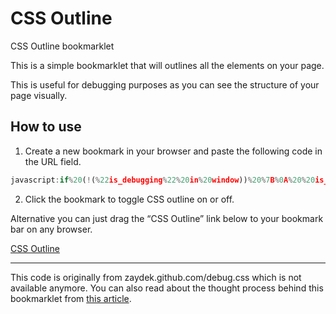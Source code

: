 # CSS Outline

CSS Outline bookmarklet

This is a simple bookmarklet that will outlines all the elements on your page.

This is useful for debugging purposes as you can see the structure of your page visually.

## How to use

1. Create a new bookmark in your browser and paste the following code in the URL field.

```js
javascript:if%20(!(%22is_debugging%22%20in%20window))%20%7B%0A%20%20is_debugging%20%3D%20false%3B%0A%20%20var%20debug_el%20%3D%20document.createElement(%22style%22)%3B%0A%20%20debug_el.append(%0A%20%20%20%20document.createTextNode(%0A%20%20%20%20%20%20%60*%3Anot(path)%3Anot(g)%20%7B%20%0A%20%20%20%20%20%20%20%20%20%20color%3A%20rgb(255%20255%20255)%20!important%3B%0A%20%20%20%20%20%20%20%20%20%20background%3A%20rgb(49%2095%20130%20%2F%2020%25)%20!important%3B%0A%20%20%20%20%20%20%20%20%20%20outline%3A%20dashed%201px%20rgb(255%20255%20255%20%2F%2050%25)%20!important%3B%0A%20%20%20%20%20%20%20%20%20%20box-shadow%3A%20none%20!important%3B%20%7D%60%0A%20%20%20%20)%0A%20%20)%3B%0A%7D%0Afunction%20enable_debugger()%20%7B%0A%20%20if%20(!is_debugging)%20%7B%0A%20%20%20%20document.head.appendChild(debug_el)%3B%0A%20%20%20%20is_debugging%20%3D%20true%3B%0A%20%20%7D%0A%7D%0A%0Afunction%20disable_debugger()%20%7B%0A%20%20if%20(is_debugging)%20%7B%0A%20%20%20%20document.head.removeChild(debug_el)%3B%0A%20%20%20%20is_debugging%20%3D%20false%3B%0A%20%20%7D%0A%7D%0A!is_debugging%20%3F%20enable_debugger()%20%3A%20disable_debugger()%3B%0A
```

2. Click the bookmark to toggle CSS outline on or off.

Alternative you can just drag the “CSS Outline” link below to your bookmark bar on any browser.

[CSS Outline](<\javascript:if%20(!(%22is_debugging%22%20in%20window))%20%7B%0A%20%20is_debugging%20%3D%20false%3B%0A%20%20var%20debug_el%20%3D%20document.createElement(%22style%22)%3B%0A%20%20debug_el.append(%0A%20%20%20%20document.createTextNode(%0A%20%20%20%20%20%20%60*%3Anot(path)%3Anot(g)%20%7B%20%0A%20%20%20%20%20%20%20%20%20%20color%3A%20rgb(255%20255%20255)%20!important%3B%0A%20%20%20%20%20%20%20%20%20%20background%3A%20rgb(49%2095%20130%20%2F%2020%25)%20!important%3B%0A%20%20%20%20%20%20%20%20%20%20outline%3A%20dashed%201px%20rgb(255%20255%20255%20%2F%2050%25)%20!important%3B%0A%20%20%20%20%20%20%20%20%20%20box-shadow%3A%20none%20!important%3B%20%7D%60%0A%20%20%20%20)%0A%20%20)%3B%0A%7D%0Afunction%20enable_debugger()%20%7B%0A%20%20if%20(!is_debugging)%20%7B%0A%20%20%20%20document.head.appendChild(debug_el)%3B%0A%20%20%20%20is_debugging%20%3D%20true%3B%0A%20%20%7D%0A%7D%0A%0Afunction%20disable_debugger()%20%7B%0A%20%20if%20(is_debugging)%20%7B%0A%20%20%20%20document.head.removeChild(debug_el)%3B%0A%20%20%20%20is_debugging%20%3D%20false%3B%0A%20%20%7D%0A%7D%0A!is_debugging%20%3F%20enable_debugger()%20%3A%20disable_debugger()%3B%0A>)

---

This code is originally from zaydek.github.com/debug.css which is not available anymore. You can also read about the thought process behind this bookmarklet from [this article](https://forum.freecodecamp.org/t/here-s-my-favorite-weird-trick-to-debug-css/189151).
